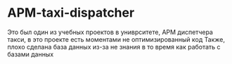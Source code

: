 # APM-taxi-dispatcher
Это был один из учебных проектов в униврситете, АРМ диспетчера такси, в это проекте есть моментами не оптимизированный код
Также, плохо сделана база данных из-за не знания в то время как работать с базами данных
